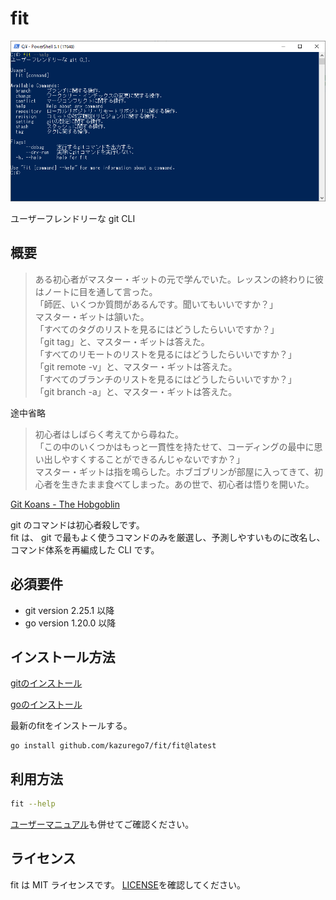 # fit

![fit のヘルプ画像](./doc/image/readme/fit-title.png)

ユーザーフレンドリーな git CLI

## 概要

> ある初心者がマスター・ギットの元で学んでいた。レッスンの終わりに彼はノートに目を通して言った。  
「師匠、いくつか質問があるんです。聞いてもいいですか？」  
マスター・ギットは頷いた。  
「すべてのタグのリストを見るにはどうしたらいいですか？」  
「git tag」と、マスター・ギットは答えた。  
「すべてのリモートのリストを見るにはどうしたらいいですか？」  
「git remote -v」と、マスター・ギットは答えた。  
「すべてのブランチのリストを見るにはどうしたらいいですか？」  
「git branch -a」と、マスター・ギットは答えた。

途中省略  

>初心者はしばらく考えてから尋ねた。  
「この中のいくつかはもっと一貫性を持たせて、コーディングの最中に思い出しやすくすることができるんじゃないですか？」  
マスター・ギットは指を鳴らした。ホブゴブリンが部屋に入ってきて、初心者を生きたまま食べてしまった。あの世で、初心者は悟りを開いた。  

[Git Koans - The Hobgoblin](https://stevelosh.com/blog/2013/04/git-koans/#s4-the-hobgoblin)

git のコマンドは初心者殺しです。  
fit は、 git で最もよく使うコマンドのみを厳選し、予測しやすいものに改名し、コマンド体系を再編成した CLI です。

## 必須要件

- git version 2.25.1 以降
- go version 1.20.0 以降

## インストール方法

[gitのインストール](https://git-scm.com/downloads)

[goのインストール](https://go.dev/doc/install)

最新のfitをインストールする。
```
go install github.com/kazurego7/fit/fit@latest
```

## 利用方法

```bash
fit --help
```

[ユーザーマニュアル](./doc/manual.md)も併せてご確認ください。

## ライセンス

fit は MIT ライセンスです。
[LICENSE](LICENSE)を確認してください。